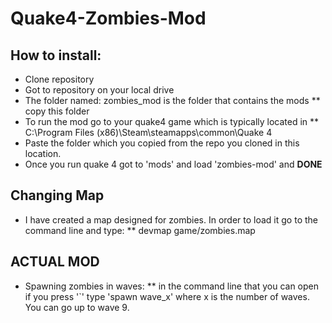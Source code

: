 # Quake4-Zombies-Mod
## **How to install:**
* Clone repository
* Got to repository on your local drive
* The folder named: zombies_mod is the folder that contains the mods
** copy this folder
* To run the mod go to your quake4 game which is typically located in
** C:\Program Files (x86)\Steam\steamapps\common\Quake 4
* Paste the folder which you copied from the repo you cloned in this location.
* Once you run quake 4 got to 'mods' and load 'zombies-mod' and **DONE**

## Changing Map
* I have created a map designed for zombies. In order to load it go to the command line and type:
** devmap game/zombies.map

## ACTUAL MOD
* Spawning zombies in waves:
 ** in the command line that you can open if you press '`' type 'spawn wave_x' where x is the number of waves. You can go up to wave 9.
